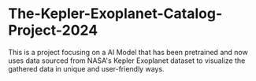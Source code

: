 # The-Kepler-Exoplanet-Catalog-Project-2024
This is a project focusing on a AI Model that has been pretrained and now uses data sourced from NASA's Kepler Exoplanet dataset to visualize the gathered data in unique and user-friendly ways.
